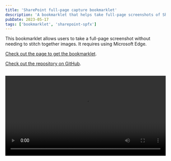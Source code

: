 ```yaml
---
title: 'SharePoint full-page capture bookmarklet'
description: 'A bookmarklet that helps take full-page screenshots of SharePoint pages.'
pubDate: 2023-05-17
tags: ['bookmarklet', 'sharepoint-spfx']
---
```


This bookmarklet allows users to take a full-page screenshot without needing to stitch together images. It requires using Microsoft Edge.

[Check out the page to get the bookmarklet](https://habaneroconsulting.github.io/sharepoint-full-page-capture-bookmarklet/).

[Check out the repository on GitHub](https://github.com/habaneroconsulting/sharepoint-full-page-capture-bookmarklet).

<video controls="" src="https://habaneroconsulting.github.io/sharepoint-full-page-capture-bookmarklet/screen-recording.mp4" width="640" height="571" style="height: auto; margin-block-start: 1rem; max-width: 100%;"></video>
